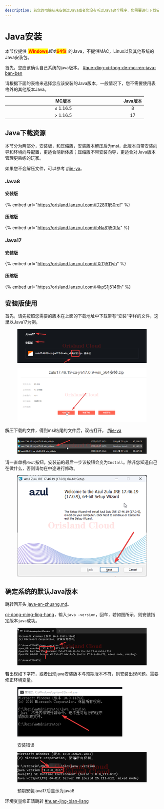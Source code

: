 ```yaml
---
description: 若您的电脑从未安装过Java或者您没有听过Java这个程序，您需要进行下载安装。
---
```


# Java安装

本节仅提供_<mark style="color:red;">**Windows**</mark>_版本_<mark style="color:red;">**64位**</mark>_的Java，不提供MAC，Linux以及其他系统的Java安装包。

首先，您应该确认自己系统的java版本。 [#que-ding-xi-tong-de-mo-ren-java-ban-ben](java-an-zhuang.md#que-ding-xi-tong-de-mo-ren-java-ban-ben "mention")

请根据下面的表格来选择您应该安装的Java版本，一般情况下，您不需要使用表格外的其他版本Java。

<table><thead><tr><th width="367" align="center">MC版本</th><th align="center">Java版本</th></tr></thead><tbody><tr><td align="center">≤ 1.16.5</td><td align="center">8</td></tr><tr><td align="center">> 1.16.5</td><td align="center">17</td></tr></tbody></table>

## Java下载资源

本节分为两部分，安装版，和压缩版，安装版本解压后为msi，此版本自带安装向导和环境向导配置，更适合萌新体质；压缩版不带安装向导，更适合对Java版本管理更熟练的玩家。

如果您不会解压文件，可以参考 [#jie-ya](../../../../fu-wu-qi-guan-li-yu-kong-zhi/shang-chuan-wen-jian/windows/ya-suo-yu-jie-ya.md#jie-ya "mention")。

### Java8

#### 安装版

{% embed url="https://orisland.lanzoul.com/iD28R1j50rcf" %}

#### 压缩版

{% embed url="https://orisland.lanzoul.com/ibNa81j50tfa" %}

### Java17

#### 安装版

{% embed url="https://orisland.lanzoul.com/iIXi11j511yh" %}

#### 压缩版

{% embed url="https://orisland.lanzoul.com/i4kpS1j5146h" %}

## 安装版使用

首先，请先按照您需要的版本在上面的下载地址中下载带有“安装”字样的文件，这里以Java17为例。

<figure><img src="../../../../.gitbook/assets/chrome_kWE4uIJtyu.png" alt=""><figcaption></figcaption></figure>

<figure><img src="../../../../.gitbook/assets/chrome_xg4EFh6jNT.png" alt=""><figcaption></figcaption></figure>

解压下载的文件，得到msi结尾的文件后，双击打开。 [#jie-ya](../../../../fu-wu-qi-guan-li-yu-kong-zhi/shang-chuan-wen-jian/windows/ya-suo-yu-jie-ya.md#jie-ya "mention")

<figure><img src="../../../../.gitbook/assets/explorer_D40AqX2X9j.png" alt=""><figcaption></figcaption></figure>

请一直单机`Next`按钮，安装前的最后一步该按钮会变为`Install`。除非您知道自己在做什么，否则请勿在中途进行修改。

<figure><img src="../../../../.gitbook/assets/msiexec_0nyMkdpDld.png" alt=""><figcaption></figcaption></figure>

## 确定系统的默认Java版本

跳转回开头 [java-an-zhuang.md](java-an-zhuang.md "mention")。

[qi-dong-ming-ling-hang](../../../../xi-tong-bian-xie-cao-zuo/qi-dong-ming-ling-hang/ "mention")，输入`java -version`，回车，若如图所示，则安装指定版本`java`成功。

<figure><img src="../../../../.gitbook/assets/WindowsTerminal_YGZnzTyWnG.png" alt=""><figcaption></figcaption></figure>

若出现如下字符，或者出现java安装版本与预期版本不符，则安装出现问题。需要修正环境变量。

<figure><img src="../../../../.gitbook/assets/image (47).png" alt=""><figcaption><p>安装错误</p></figcaption></figure>

<figure><img src="../../../../.gitbook/assets/ApplicationFrameHost_GBTvL46lTL.png" alt=""><figcaption><p>预期安装java17后显示为java8</p></figcaption></figure>

环境变量修正请跳转 [#huan-jing-bian-liang](../../../../you-xi-huan-jing/java/zai-ben-zhan-wai-an-zhuang.md#huan-jing-bian-liang "mention")
